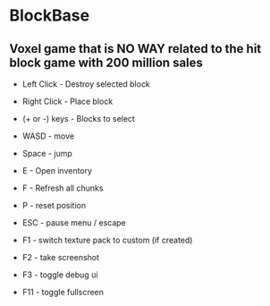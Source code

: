 # BlockBase

## Voxel game that is NO WAY related to the hit block game with 200 million sales

- Left Click - Destroy selected block
- Right Click - Place block
- (+ or -) keys - Blocks to select
- WASD - move
- Space - jump

- E - Open inventory
- F - Refresh all chunks
- P - reset position

- ESC - pause menu / escape

- F1 - switch texture pack to custom (if created)
- F2 - take screenshot
- F3 - toggle debug ui
- F11 - toggle fullscreen
